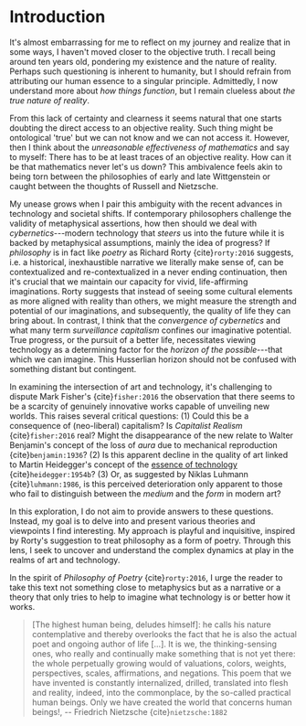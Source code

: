 # Introduction

It's almost embarrassing for me to reflect on my journey and realize that in some ways, I haven't moved closer to the objective truth. 
I recall being around ten years old, pondering my existence and the nature of reality.
Perhaps such questioning is inherent to humanity, but I should refrain from attributing our human essence to a singular principle. 
Admittedly, I now understand more about *how things function*, but I remain clueless about *the true nature of reality*.

From this lack of certainty and clearness it seems natural that one starts doubting the direct access to an objective reality.
Such thing might be ontological 'true' but we can not know and we can not access it.
However, then I think about the *unreasonable effectiveness of mathematics* and say to myself: There has to be at least traces of an objective reality.
How can it be that mathematics never let's us down?
This ambivalence feels akin to being torn between the philosophies of early and late Wittgenstein or caught between the thoughts of Russell and Nietzsche.

My unease grows when I pair this ambiguity with the recent advances in technology and societal shifts.
If contemporary philosophers challenge the validity of metaphysical assertions, how then should we deal with *cybernetics*---modern technology that *steers* us into the future while it is backed by metaphysical assumptions, mainly the idea of progress?
If *philosophy* is in fact like *poetry* as Richard Rorty {cite}`rorty:2016` suggests, i.e. a historical, inexhaustible narrative we literally make sense of, can be contextualized and re-contextualized in a never ending continuation, then it's crucial that we maintain our capacity for vivid, life-affirming imaginations.
Rorty suggests that instead of seeing some cultural elements as more aligned with reality than others, we might measure the strength and potential of our imaginations, and subsequently, the quality of life they can bring about. 
In contrast, I think that the *convergence of cybernetics* and what many term *surveillance capitalism* confines our imaginative potential.
True progress, or the pursuit of a better life, necessitates viewing technology as a determining factor for the *horizon of the possible*---that which we can imagine.
This Husserlian horizon should not be confused with something distant but contingent.

In examining the intersection of art and technology, it's challenging to dispute Mark Fisher's {cite}`fisher:2016` the observation that there seems to be a scarcity of genuinely innovative works capable of unveiling new worlds. 
This raises several critical questions:
(1) Could this be a consequence of (neo-liberal) capitalism? Is *Capitalist Realism* {cite}`fisher:2016` real?
Might the disappearance of the new relate to Walter Benjamin's concept of the loss of *aura* due to mechanical reproduction {cite}`benjamin:1936`?
(2) Is this apparent decline in the quality of art linked to Martin Heidegger's concept of the [essence of technology](sec-essense-of-technology) {cite}`heidegger:1954b`?
(3) Or, as suggested by Niklas Luhmann {cite}`luhmann:1986`, is this perceived deterioration only apparent to those who fail to distinguish between the *medium* and the *form* in modern art?

In this exploration, I do not aim to provide answers to these questions. 
Instead, my goal is to delve into and present various theories and viewpoints I find interesting. 
My approach is playful and inquisitive, inspired by Rorty's suggestion to treat philosophy as a form of poetry. 
Through this lens, I seek to uncover and understand the complex dynamics at play in the realms of art and technology.

In the spirit of *Philosophy of Poetry* {cite}`rorty:2016`, I urge the reader to take this text not something close to metaphysics but as a narrative or a theory that only tries to help to imagine what technology is or better how it works.

>[The highest human being, deludes himself]: he calls his nature contemplative and thereby overlooks the fact that he is also the actual poet and ongoing author of life [...].
>It is we, the thinking-sensing ones, who really and continually make something that is not yet there: the whole perpetually growing would of valuations, colors, weights, perspectives, scales, affirmations, and negations.
>This poem that we have invented is constantly internalized, drilled, translated into flesh and reality, indeed, into the commonplace, by the so-called practical human beings.
>Only we have created the world that concerns human beings!\, -- Friedrich Nietzsche {cite}`nietzsche:1882`